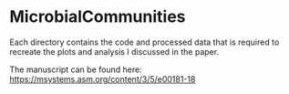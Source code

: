 # MicrobialCommunities

Each directory contains the code and processed data that is 
required to recreate the plots and analysis I discussed in the paper.

The manuscript can be found here: https://msystems.asm.org/content/3/5/e00181-18
